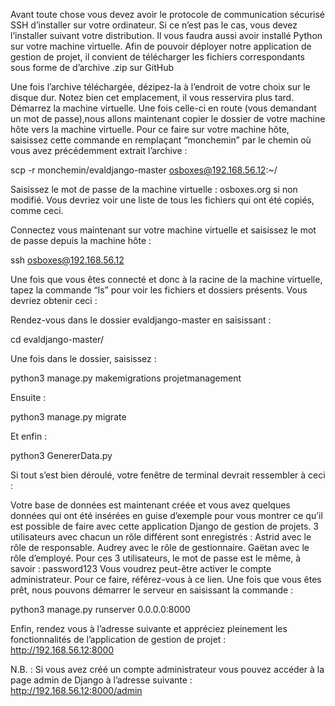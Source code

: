 
Avant toute chose vous devez avoir le protocole de communication sécurisé SSH d’installer sur votre ordinateur. Si ce n’est pas le cas, vous devez l’installer suivant votre distribution. Il vous faudra aussi avoir installé Python sur votre machine virtuelle.
Afin de pouvoir déployer notre application de gestion de projet, il convient de télécharger les fichiers correspondants sous forme de d’archive .zip sur GitHub

Une fois l’archive téléchargée, dézipez-la à l’endroit de votre choix sur le disque dur. Notez bien cet emplacement, il vous resservira plus tard.
Démarrez la machine virtuelle.
Une fois celle-ci en route (vous demandant un mot de passe),nous allons maintenant copier le dossier de votre machine hôte vers la machine virtuelle.
Pour ce faire sur votre machine hôte, saisissez cette commande en remplaçant “monchemin” par le chemin où vous avez précédemment extrait l’archive : 

scp -r monchemin/evaldjango-master osboxes@192.168.56.12:~/

Saisissez le mot de passe de la machine virtuelle : osboxes.org si non modifié.
Vous devriez voir une liste de tous les fichiers qui ont été copiés, comme ceci.

Connectez vous maintenant sur votre machine virtuelle et saisissez le mot de passe depuis la machine hôte : 

ssh osboxes@192.168.56.12

Une fois que vous êtes connecté et donc à la racine de la machine virtuelle, tapez la commande “ls” pour voir les fichiers et dossiers présents. Vous devriez obtenir ceci : 

Rendez-vous dans le dossier evaldjango-master en saisissant : 

cd evaldjango-master/

Une fois dans le dossier, saisissez : 

python3 manage.py makemigrations projetmanagement

Ensuite : 

python3 manage.py migrate

Et enfin :

python3 GenererData.py

Si tout s’est bien déroulé, votre fenêtre de terminal devrait ressembler à ceci : 

Votre base de données est maintenant créée et vous avez quelques données qui ont été insérées en guise d’exemple pour vous montrer ce qu’il est possible de faire avec cette application Django de gestion de projets.
3 utilisateurs avec chacun un rôle différent sont enregistrés : 
Astrid avec le rôle de responsable.
Audrey avec le rôle de gestionnaire.
Gaëtan avec le rôle d’employé.
Pour ces 3 utilisateurs, le mot de passe est le même, à savoir : password123
Vous voudrez peut-être activer le compte administrateur. Pour ce faire, référez-vous à ce lien.
Une fois que vous êtes prêt, nous pouvons démarrer le serveur en saisissant la commande : 

python3 manage.py runserver 0.0.0.0:8000

Enfin, rendez vous à l’adresse suivante et appréciez pleinement les fonctionnalités de l’application de gestion de projet : http://192.168.56.12:8000

N.B. : Si vous avez créé un compte administrateur vous pouvez accéder à la page admin de Django à l’adresse suivante : http://192.168.56.12:8000/admin
